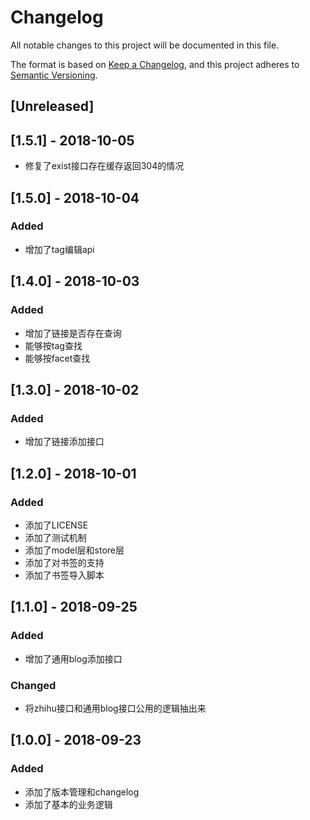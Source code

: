 # Changelog
All notable changes to this project will be documented in this file.

The format is based on [Keep a Changelog](https://keepachangelog.com/en/1.0.0/),
and this project adheres to [Semantic Versioning](https://semver.org/spec/v2.0.0.html).

## [Unreleased]

## [1.5.1] - 2018-10-05
- 修复了exist接口存在缓存返回304的情况

## [1.5.0] - 2018-10-04
### Added
- 增加了tag编辑api

## [1.4.0] - 2018-10-03
### Added
- 增加了链接是否存在查询
- 能够按tag查找
- 能够按facet查找

## [1.3.0] - 2018-10-02
### Added
- 增加了链接添加接口

## [1.2.0] - 2018-10-01
### Added
- 添加了LICENSE
- 添加了测试机制
- 添加了model层和store层
- 添加了对书签的支持
- 添加了书签导入脚本

## [1.1.0] - 2018-09-25
### Added
- 增加了通用blog添加接口
### Changed
- 将zhihu接口和通用blog接口公用的逻辑抽出来

## [1.0.0] - 2018-09-23
### Added
- 添加了版本管理和changelog
- 添加了基本的业务逻辑